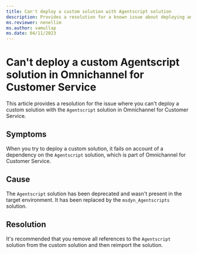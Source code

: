 ```yaml
---
title: Can't deploy a custom solution with Agentscript solution
description: Provides a resolution for a known issue about deploying an Agentscript custom solution in Omnichannel for Customer Service.
ms.reviewer: nenellim
ms.author: vamullap
ms.date: 04/11/2023
---
```

# Can't deploy a custom Agentscript solution in Omnichannel for Customer Service

This article provides a resolution for the issue where you can't deploy a custom solution with the `Agentscript` solution in Omnichannel for Customer Service.

## Symptoms

When you try to deploy a custom solution, it fails on account of a dependency on the `Agentscript` solution, which is part of Omnichannel for Customer Service.

## Cause

The `Agentscript` solution has been deprecated and wasn't present in the target environment. It has been replaced by the `msdyn_Agentscripts` solution.

## Resolution

It's recommended that you remove all references to the `Agentscript` solution from the custom solution and then reimport the solution.
